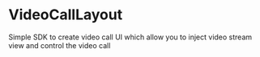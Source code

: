 # VideoCallLayout
Simple SDK to create video call UI which allow you to inject video stream view and control the video call
